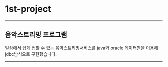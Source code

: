 # 1st-project


- - -


## 음악스트리밍 프로그램
일상에서 쉽게 접할 수 있는 음악스트리밍서비스를 java와 oracle 데이터만을 이용해 jdbc방식으로 구현했습니다.
- - -

